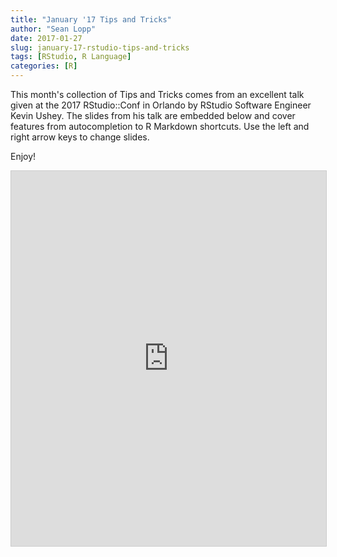 ```yaml
---
title: "January '17 Tips and Tricks"
author: "Sean Lopp"
date: 2017-01-27
slug: january-17-rstudio-tips-and-tricks
tags: [RStudio, R Language]
categories: [R]
---
```


This month's collection of Tips and Tricks comes from an excellent talk given at the 2017 RStudio::Conf in Orlando by RStudio Software Engineer Kevin Ushey.  The slides from his talk are embedded below and cover features from autocompletion to R Markdown shortcuts. Use the left and right arrow keys to change slides.

Enjoy!

<iframe src="https://rawgit.com/kevinushey/2017-rstudio-conf/master/slides.html#1" width="100%" height="600" frameborder="0" marginwidth="0" marginheight="0" scrolling="no" style="border:1px solid #CCC; border-width:1px; margin-bottom:5px; max-width: 100%;" allowfullscreen=""></iframe>
